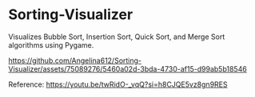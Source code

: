 # Sorting-Visualizer

Visualizes Bubble Sort, Insertion Sort, Quick Sort, and Merge Sort algorithms using Pygame.

https://github.com/Angelina612/Sorting-Visualizer/assets/75089276/5460a02d-3bda-4730-af15-d99ab5b18546


Reference:
https://youtu.be/twRidO-_vqQ?si=h8CJQE5vz8gn9RES
